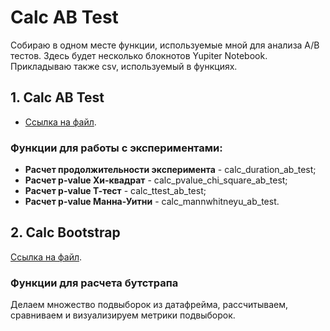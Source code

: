 # Calc AB Test
Собираю в одном месте функции, используемые мной для анализа A/B тестов.
Здесь будет несколько блокнотов Yupiter Notebook. Прикладываю также csv, используемый в функциях.
## 1. Calc AB Test
- [Ссылка на файл](https://github.com/a-efimov/Calc-AB-Test/blob/main/Calc%20AB%20Test.ipynb).
### Функции для работы с экспериментами:
- **Расчет продолжительности эксперимента** - calc_duration_ab_test;
- **Расчет p-value Хи-квадрат** - calc_pvalue_chi_square_ab_test;
- **Расчет p-value Т-тест** - calc_ttest_ab_test;
- **Расчет p-value Манна-Уитни** - calc_mannwhitneyu_ab_test.
## 2. Calc Bootstrap
[Ссылка на файл](https://github.com/a-efimov/Calc-AB-Test/blob/main/Calc%20Bootstrap.ipynb).
### Функции для расчета бутстрапа
Делаем множество подвыборок из датафрейма, рассчитываем, сравниваем и визуализируем метрики подвыборок.

